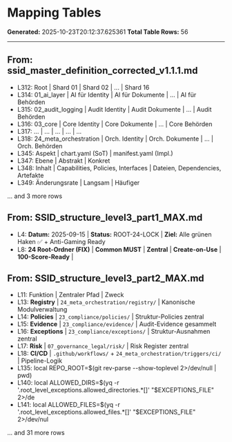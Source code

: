 # Mapping Tables

**Generated:** 2025-10-23T20:12:37.625361
**Total Table Rows:** 56

---

## From: ssid_master_definition_corrected_v1.1.1.md

- L312: Root | Shard 01 | Shard 02 | ... | Shard 16
- L314: 01_ai_layer | AI für Identity | AI für Dokumente | ... | AI für Behörden
- L315: 02_audit_logging | Audit Identity | Audit Dokumente | ... | Audit Behörden
- L316: 03_core | Core Identity | Core Dokumente | ... | Core Behörden
- L317: ... | ... | ... | ... | ...
- L318: 24_meta_orchestration | Orch. Identity | Orch. Dokumente | ... | Orch. Behörden
- L345: Aspekt | chart.yaml (SoT) | manifest.yaml (Impl.)
- L347: Ebene | Abstrakt | Konkret
- L348: Inhalt | Capabilities, Policies, Interfaces | Dateien, Dependencies, Artefakte
- L349: Änderungsrate | Langsam | Häufiger

... and 3 more rows

## From: SSID_structure_level3_part1_MAX.md

- L4: **Datum:** 2025-09-15 | **Status:** ROOT-24-LOCK | **Ziel:** Alle grünen Haken ✅ + Anti-Gaming Ready
- L8: **24 Root-Ordner (FIX)** | **Common MUST** | **Zentral** | **Create-on-Use** | **100-Score-Ready** |

## From: SSID_structure_level3_part2_MAX.md

- L11: Funktion | Zentraler Pfad | Zweck
- L13: **Registry** | `24_meta_orchestration/registry/` | Kanonische Modulverwaltung
- L14: **Policies** | `23_compliance/policies/` | Struktur-Policies zentral
- L15: **Evidence** | `23_compliance/evidence/` | Audit-Evidence gesammelt
- L16: **Exceptions** | `23_compliance/exceptions/` | Struktur-Ausnahmen zentral
- L17: **Risk** | `07_governance_legal/risk/` | Risk Register zentral
- L18: **CI/CD** | `.github/workflows/` + `24_meta_orchestration/triggers/ci/` | Pipeline-Logik
- L135: local REPO_ROOT=$(git rev-parse --show-toplevel 2>/dev/null | pwd)
- L140: local ALLOWED_DIRS=$(yq -r '.root_level_exceptions.allowed_directories.*[]' "$EXCEPTIONS_FILE" 2>/de
- L141: local ALLOWED_FILES=$(yq -r '.root_level_exceptions.allowed_files.*[]' "$EXCEPTIONS_FILE" 2>/dev/nul

... and 31 more rows


